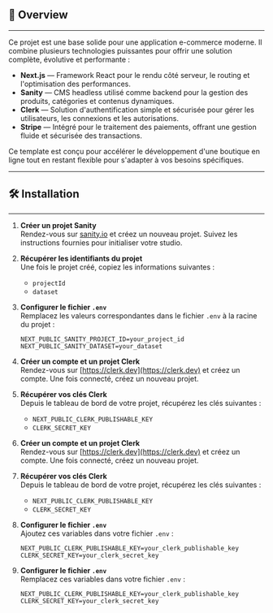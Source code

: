 ## 🛒 Overview

---

Ce projet est une base solide pour une application e-commerce moderne. Il combine plusieurs technologies puissantes pour offrir une solution complète, évolutive et performante :

- **Next.js** — Framework React pour le rendu côté serveur, le routing et l'optimisation des performances.
- **Sanity** — CMS headless utilisé comme backend pour la gestion des produits, catégories et contenus dynamiques.
- **Clerk** — Solution d'authentification simple et sécurisée pour gérer les utilisateurs, les connexions et les autorisations.
- **Stripe** — Intégré pour le traitement des paiements, offrant une gestion fluide et sécurisée des transactions.

Ce template est conçu pour accélérer le développement d'une boutique en ligne tout en restant flexible pour s'adapter à vos besoins spécifiques.

---

## 🛠️ Installation

---

1. **Créer un projet Sanity**  
   Rendez-vous sur [sanity.io](https://www.sanity.io/) et créez un nouveau projet. Suivez les instructions fournies pour initialiser votre studio.

2. **Récupérer les identifiants du projet**  
   Une fois le projet créé, copiez les informations suivantes :

   - `projectId`
   - `dataset`

3. **Configurer le fichier `.env`**  
   Remplacez les valeurs correspondantes dans le fichier `.env` à la racine du projet :

   ```env
   NEXT_PUBLIC_SANITY_PROJECT_ID=your_project_id
   NEXT_PUBLIC_SANITY_DATASET=your_dataset
   ```

4. **Créer un compte et un projet Clerk**  
   Rendez-vous sur [https://clerk.dev](https://clerk.dev) et créez un compte. Une fois connecté, créez un nouveau projet.
5. **Récupérer vos clés Clerk**  
   Depuis le tableau de bord de votre projet, récupérez les clés suivantes :

   - `NEXT_PUBLIC_CLERK_PUBLISHABLE_KEY`
   - `CLERK_SECRET_KEY`

6. **Créer un compte et un projet Clerk**  
   Rendez-vous sur [https://clerk.dev](https://clerk.dev) et créez un compte. Une fois connecté, créez un nouveau projet.

7. **Récupérer vos clés Clerk**  
   Depuis le tableau de bord de votre projet, récupérez les clés suivantes :

   - `NEXT_PUBLIC_CLERK_PUBLISHABLE_KEY`
   - `CLERK_SECRET_KEY`

8. **Configurer le fichier `.env`**  
   Ajoutez ces variables dans votre fichier `.env` :

   ```env
   NEXT_PUBLIC_CLERK_PUBLISHABLE_KEY=your_clerk_publishable_key
   CLERK_SECRET_KEY=your_clerk_secret_key

   ```

9. **Configurer le fichier `.env`**  
   Remplacez ces variables dans votre fichier `.env` :

   ```env
   NEXT_PUBLIC_CLERK_PUBLISHABLE_KEY=your_clerk_publishable_key
   CLERK_SECRET_KEY=your_clerk_secret_key
   ```
